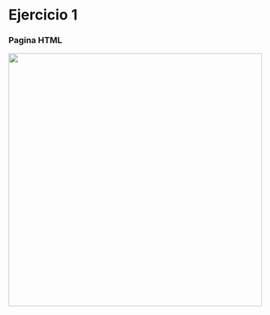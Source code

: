 # Ejercicio 1

### Pagina HTML

<a href="Portainer/"><img src="https://www.masterseosem.com/images/etiquetas-html.webp" width="500px"><a>
